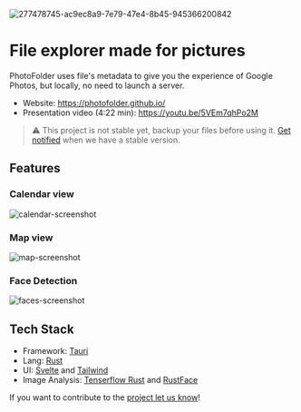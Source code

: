 ![277478745-ac9ec8a9-7e79-47e4-8b45-945366200842](https://github.com/PhotoFolder/app/assets/61973781/3b178d5d-ea4b-4980-a0dc-8037879cdebf)

# File explorer made for pictures
PhotoFolder uses file's metadata to give you the experience of Google Photos, but locally, no need to launch a server.

- Website: https://photofolder.github.io/
- Presentation video (4:22 min): https://youtu.be/5VEm7qhPo2M

> ⚠️ This project is not stable yet, backup your files before using it. [Get notified](https://forms.gle/UPmNKp9FncKYnvcW7) when we have a stable version.


## Features

### Calendar view
![calendar-screenshot](https://github.com/PhotoFolder/app/assets/27826950/9096c416-b26b-4611-8c01-948596039951)

### Map view
![map-screenshot](https://github.com/PhotoFolder/app/assets/27826950/c04067b2-0b5e-4eeb-95c1-ae16cea08040)

### Face Detection
![faces-screenshot](https://github.com/PhotoFolder/app/assets/27826950/1b652e3a-6743-4288-9074-485f8244e9d6)


## Tech Stack
- Framework: [Tauri](https://tauri.app/)
- Lang: [Rust](https://www.rust-lang.org/)
- UI: [Svelte](https://svelte.dev/) and [Tailwind](https://tailwindcss.com/)
- Image Analysis: [Tenserflow Rust](https://github.com/tensorflow/rust) and [RustFace](https://github.com/atomashpolskiy/rustface)

If you want to contribute to the [project let us know](https://forms.gle/UPmNKp9FncKYnvcW7)!
